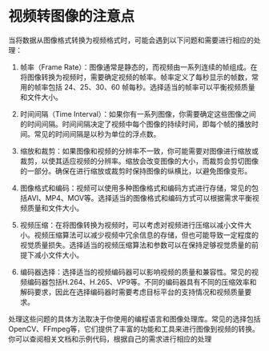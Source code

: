 # 视频转图像的注意点

当将数据从图像格式转换为视频格式时，可能会遇到以下问题和需要进行相应的处理：

1. 帧率（Frame Rate）：图像通常是静态的，而视频由一系列连续的帧组成。在将图像转换为视频时，需要确定视频的帧率。帧率定义了每秒显示的帧数，常用的帧率包括 24、25、30、60 帧每秒。选择适当的帧率可以平衡视频质量和文件大小。

2. 时间间隔（Time Interval）：如果你有一系列图像，你需要确定这些图像之间的时间间隔。时间间隔决定了视频中每个图像的持续时间，即每个帧的播放时间。常见的时间间隔是以秒为单位的浮点数。

3. 缩放和裁剪：如果图像和视频的分辨率不一致，你可能需要对图像进行缩放或裁剪，以使其适应视频的分辨率。缩放会改变图像的大小，而裁剪会剪切图像的一部分。确保在进行缩放或裁剪时保持图像的纵横比，以避免图像变形。

4. 图像格式和编码：视频可以使用多种图像格式和编码方式进行存储，常见的包括AVI、MP4、MOV等。选择适当的图像格式和编码方式可以根据需求平衡视频质量和文件大小。

5. 视频压缩：在将图像转换为视频时，可以考虑对视频进行压缩以减小文件大小。视频压缩算法可以减少视频中冗余信息的存储，但也可能导致一定程度的视觉质量损失。选择适当的视频压缩算法和参数可以在保持足够视觉质量的前提下减小文件大小。

6. 编码器选择：选择适当的视频编码器可以影响视频的质量和兼容性。常见的视频编码器包括H.264、H.265、VP9等。不同的编码器具有不同的压缩效率和解码要求，因此在选择编码器时需要考虑目标平台的支持情况和视频质量要求。

处理这些问题的具体方法取决于你使用的编程语言和图像处理库。常见的选择包括OpenCV、FFmpeg等，它们提供了丰富的功能和工具来进行图像到视频的转换。你可以查阅相关文档和示例代码，根据自己的需求进行相应的处理
